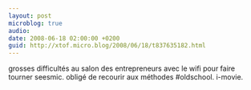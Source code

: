 ```yaml
---
layout: post
microblog: true
audio: 
date: 2008-06-18 02:00:00 +0200
guid: http://xtof.micro.blog/2008/06/18/t837635182.html
---
```

grosses difficultés au salon des entrepreneurs avec le wifi pour faire tourner seesmic. obligé de recourir aux méthodes #oldschool. i-movie.
